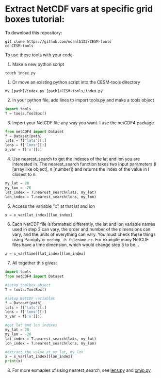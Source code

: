 # Extract NetCDF vars at specific grid boxes tutorial:

To download this repository:
```
git clone https://github.com/noahlb123/CESM-tools
cd CESM-tools
```
To use these tools with your code
1. Make a new python script
```
touch index.py
```
1. Or move an existing python script into the CESM-tools directory
```
mv [path]/index.py [path]/CESM-tools/index.py
```
2. In your python file, add lines to import tools.py and make a tools object
```python
import tools
T = tools.ToolBox()
```
3. Import your NetCDF file any way you want. I use the netCDF4 package.
```python
from netCDF4 import Dataset
f = Dataset(path)
lats = f['lats'][:]
lons = f['lons'][:]
x_var = f['x'][:]
```
4. Use nearest_search to get the indexes of the lat and lon you are interested in. The nearest_search function takes two input parameters (l [array like object], n [number]) and returns the index of the value in l closest to n.
```python
my_lat = 20
my_lon = -20
lat_index = T.nearest_search(lats, my_lat)
lon_index = T.nearest_search(lons, my_lon)
```
5. Access the variable "x" at that lat and lon
```python
x = x_var[lat_index][lon_index]
```
6. Each NetCDF file is formatted differently, the lat and lon variable names used in step 3 can vary, the order and number of the dimensions can vary, and the units of everything can vary. You must check these things using Panoply or `ncdump -h filename.nc`. For example many NetCDF files have a time dimension, which would change step 5 to be...
```python
x = x_var[time][lat_index][lon_index]
```
7. All together this gives:
```python
import tools
from netCDF4 import Dataset

#setup toolbox object
T = tools.ToolBox()

#setup NetCDF variables
f = Dataset(path)
lats = f['lats'][:]
lons = f['lons'][:]
x_var = f['x'][:]

#get lat and lon indexes
my_lat = 20
my_lon = -20
lat_index = T.nearest_search(lats, my_lat)
lon_index = T.nearest_search(lons, my_lon)

#extract the value at my_lat, my_lon
x = x_var[lat_index][lon_index]
print(x)
```
8. For more exmaples of using nearest_search, see [lens.py](https://github.com/noahlb123/CESM-tools/blob/main/lens.py) and [cmip.py](https://github.com/noahlb123/CESM-tools/blob/main/cmip.py).
